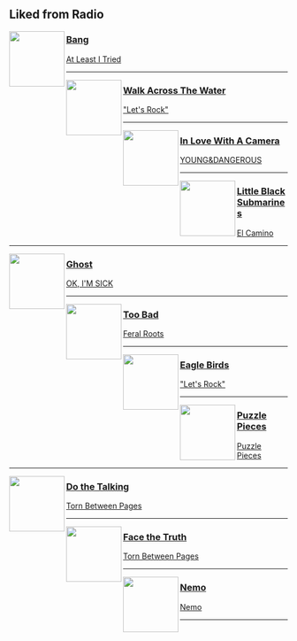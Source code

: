 ## Liked from Radio
[start-desc]: #



[end-desc]: #

<img align="left" width="100" height="100" src="https://i.scdn.co/image/ab67616d0000b273bf31f2611f1eb3ea4d3d0b06">

### [Bang](https://open.spotify.com/go?uri=spotify:track:5NSF7NcIXyJsbKcONXsKSa)
[At Least I Tried](https://open.spotify.com/go?uri=spotify:album:4dImay5IyZEPyV6J3B4fN6)

---


<img align="left" width="100" height="100" src="https://i.scdn.co/image/ab67616d0000b27326ff57bc134aa594b08bf721">

### [Walk Across The Water](https://open.spotify.com/go?uri=spotify:track:5AEyKKiz6YPTLR7EDFLqMS)
["Let's Rock"](https://open.spotify.com/go?uri=spotify:album:0aA9rYw8PEv9G7tVIJ9dKg)

---


<img align="left" width="100" height="100" src="https://i.scdn.co/image/ab67616d0000b273276787ec792a7786601e035a">

### [In Love With A Camera](https://open.spotify.com/go?uri=spotify:track:2CEjWJ4lPiodKXXS2bhVyP)
[YOUNG&DANGEROUS](https://open.spotify.com/go?uri=spotify:album:1mFRTnYk72zZfVk7l25G3g)

---


<img align="left" width="100" height="100" src="https://i.scdn.co/image/ab67616d0000b2736a21b97de47168df4f0c1993">

### [Little Black Submarines](https://open.spotify.com/go?uri=spotify:track:1PXsUXSM3LF2XNSkmIldPb)
[El Camino](https://open.spotify.com/go?uri=spotify:album:5DLhV9yOvZ7IxVmljMXtNm)

---


<img align="left" width="100" height="100" src="https://i.scdn.co/image/ab67616d0000b2731f879311e1aa1316242ee4c6">

### [Ghost](https://open.spotify.com/go?uri=spotify:track:7w09r53aPON8ZUvEAnPe94)
[OK, I'M SICK](https://open.spotify.com/go?uri=spotify:album:08VFvUyNPi6G0tc1d4DPU4)

---


<img align="left" width="100" height="100" src="https://i.scdn.co/image/ab67616d0000b2732eb94491a3d377d793156717">

### [Too Bad](https://open.spotify.com/go?uri=spotify:track:6CCkq87g6MxHZ5uCYCqdk1)
[Feral Roots](https://open.spotify.com/go?uri=spotify:album:2OsED4DmBABqdP9NwGUpAu)

---


<img align="left" width="100" height="100" src="https://i.scdn.co/image/ab67616d0000b27326ff57bc134aa594b08bf721">

### [Eagle Birds](https://open.spotify.com/go?uri=spotify:track:7Dd1v8u05vTL3py8d1a5ZA)
["Let's Rock"](https://open.spotify.com/go?uri=spotify:album:0aA9rYw8PEv9G7tVIJ9dKg)

---


<img align="left" width="100" height="100" src="https://i.scdn.co/image/ab67616d0000b273128a4a7eb0e8286eddbeab85">

### [Puzzle Pieces](https://open.spotify.com/go?uri=spotify:track:1fa5xpAkZOkOhEE4jJfbFk)
[Puzzle Pieces](https://open.spotify.com/go?uri=spotify:album:5c1oi9vYy2S0nWFZ6J0M0E)

---


<img align="left" width="100" height="100" src="https://i.scdn.co/image/ab67616d0000b2731d132e2756a5ec168595e163">

### [Do the Talking](https://open.spotify.com/go?uri=spotify:track:1iAXVMv57rfWJbkK3dhezg)
[Torn Between Pages](https://open.spotify.com/go?uri=spotify:album:2cQy9YdGMpy7CyHGlurwsX)

---


<img align="left" width="100" height="100" src="https://i.scdn.co/image/ab67616d0000b2731d132e2756a5ec168595e163">

### [Face the Truth](https://open.spotify.com/go?uri=spotify:track:0I8Nih3rolYzi74KyunXS1)
[Torn Between Pages](https://open.spotify.com/go?uri=spotify:album:2cQy9YdGMpy7CyHGlurwsX)

---


<img align="left" width="100" height="100" src="https://i.scdn.co/image/ab67616d0000b273b96310026242e7fd3cd30c4b">

### [Nemo](https://open.spotify.com/go?uri=spotify:track:3djsRUewxHEw52AKr6k1O3)
[Nemo](https://open.spotify.com/go?uri=spotify:album:4O3Hblu3Cp6ENxiNw2CruA)

---

